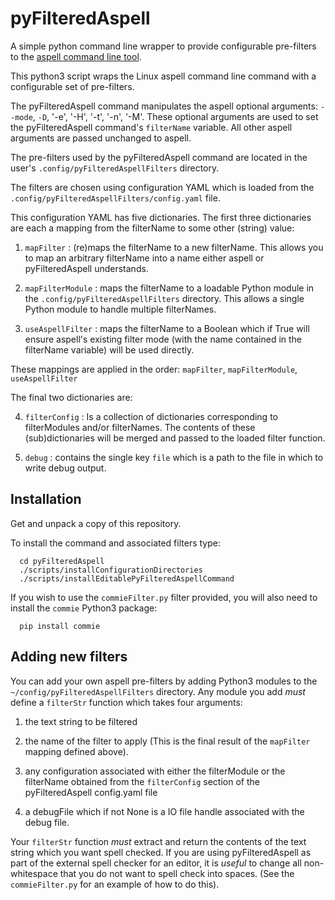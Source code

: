 # pyFilteredAspell

A simple python command line wrapper to provide configurable pre-filters
to the [aspell command line tool](http://aspell.net/).

This python3 script wraps the Linux aspell command line command with a
configurable set of pre-filters.

The pyFilteredAspell command manipulates the aspell optional arguments:
`--mode`, `-D`, '-e', '-H', '-t', '-n', '-M'. These optional arguments are
used to set the pyFilteredAspell command's `filterName` variable. All
other aspell arguments are passed unchanged to aspell.

The pre-filters used by the pyFilteredAspell command are located in the
user's `.config/pyFilteredAspellFilters` directory.

The filters are chosen using configuration YAML which is loaded from
the `.config/pyFilteredAspellFilters/config.yaml` file.

This configuration YAML has five dictionaries. The first three
dictionaries are each a mapping from the filterName to some other (string)
value:

1. `mapFilter` : (re)maps the filterName to a new filterName. This allows
you to map an arbitrary filterName into a name either aspell or
pyFilteredAspell understands.

2. `mapFilterModule` : maps the filterName to a loadable Python module in
the `.config/pyFilteredAspellFilters` directory. This allows a single
Python module to handle multiple filterNames.

3. `useAspellFilter` : maps the filterName to a Boolean which if True will
ensure aspell's existing filter mode (with the name contained in the
filterName variable) will be used directly.

These mappings are applied in the order: `mapFilter`, `mapFilterModule`,
`useAspellFilter`

The final two dictionaries are:

4. `filterConfig` : Is a collection of dictionaries corresponding to
filterModules and/or filterNames. The contents of these (sub)dictionaries
will be merged and passed to the loaded filter function.

5. `debug` : contains the single key `file` which is a path to the file in
which to write debug output.

## Installation

Get and unpack a copy of this repository.

To install the command and associated filters type:

```
  cd pyFilteredAspell
  ./scripts/installConfigurationDirectories
  ./scripts/installEditablePyFilteredAspellCommand
```

If you wish to use the `commieFilter.py` filter provided, you will also
need to install the `commie` Python3 package:

```
  pip install commie
```

## Adding new filters

You can add your own aspell pre-filters by adding Python3 modules to the
`~/config/pyFilteredAspellFilters` directory. Any module you add *must*
define a `filterStr` function which takes four arguments:

1. the text string to be filtered

2. the name of the filter to apply (This is the final result of the
   `mapFilter` mapping defined above).

3. any configuration associated with either the filterModule or the
filterName obtained from the `filterConfig` section of the
pyFilteredAspell config.yaml file

4. a debugFile which if not None is a IO file handle associated with the
   debug file.

Your `filterStr` function *must* extract and return the contents of the
text string which you want spell checked. If you are using
pyFilteredAspell as part of the external spell checker for an editor, it
is *useful* to change all non-whitespace that you do not want to spell
check into spaces. (See the `commieFilter.py` for an example of how to do
this).
